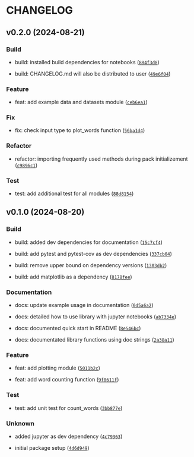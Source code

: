 # CHANGELOG

## v0.2.0 (2024-08-21)

### Build

* build: installed build dependencies for notebooks ([`884f3d8`](https://github.com/gauravparajuli/pycounts_gaurav/commit/884f3d8f6508b24a0d4be96a8583df26a870c2f1))

* build: CHANGELOG.md will also be distributed to user ([`49e6f04`](https://github.com/gauravparajuli/pycounts_gaurav/commit/49e6f0420c11381d83812ec0cd29ebe47d36de01))

### Feature

* feat: add example data and datasets module ([`ceb6ea1`](https://github.com/gauravparajuli/pycounts_gaurav/commit/ceb6ea1e3494173a43b7daf75523a50e1be5e73a))

### Fix

* fix: check input type to plot_words function ([`56ba1d4`](https://github.com/gauravparajuli/pycounts_gaurav/commit/56ba1d4483a62383a9fcb72f1ae5f97623381c92))

### Refactor

* refactor: importing frequently used methods during pack initializement ([`c9896c1`](https://github.com/gauravparajuli/pycounts_gaurav/commit/c9896c1a93b4980a793fdf75dae9185e1b1041cf))

### Test

* test: add additional test for all modules ([`88d8154`](https://github.com/gauravparajuli/pycounts_gaurav/commit/88d815436dca39fb2860b4c672c7a148ae623c2c))

## v0.1.0 (2024-08-20)

### Build

* build: added dev dependencies for documentation ([`15c7cf4`](https://github.com/gauravparajuli/pycounts_gaurav/commit/15c7cf490ec7569934b84ca079b74c8dd3ebf3cb))

* build: add pytest and pytest-cov as dev dependencies ([`337cb04`](https://github.com/gauravparajuli/pycounts_gaurav/commit/337cb04041594a1c307436a727231ffb0f9c6a5a))

* build: remove upper bound on dependency versions ([`1303db2`](https://github.com/gauravparajuli/pycounts_gaurav/commit/1303db284d61974ad814fb46374099658cb49924))

* build: add matplotlib as a dependency ([`8178fee`](https://github.com/gauravparajuli/pycounts_gaurav/commit/8178feec8a7bf296a8b49650206e11e6973072ce))

### Documentation

* docs: update example usage in documentation ([`0d5a6a2`](https://github.com/gauravparajuli/pycounts_gaurav/commit/0d5a6a26248f1bca06cdcc312fbb5771a96d7e99))

* docs: detailed how to use library with jupyter notebooks ([`ab7334e`](https://github.com/gauravparajuli/pycounts_gaurav/commit/ab7334e6fd4b37022a2c7dbe2d3fbf23b8fd115f))

* docs: documented quick start in README ([`8e546bc`](https://github.com/gauravparajuli/pycounts_gaurav/commit/8e546bcd614b6bb4048e048a846d833862c61286))

* docs: documentated library functions using doc strings ([`2a38a11`](https://github.com/gauravparajuli/pycounts_gaurav/commit/2a38a117dbb91a278c8923d5080074a506301da8))

### Feature

* feat: add plotting module ([`5011b2c`](https://github.com/gauravparajuli/pycounts_gaurav/commit/5011b2cb10ea6b84f36f3125bc1c3b023ba2cd24))

* feat: add word counting function ([`9f0611f`](https://github.com/gauravparajuli/pycounts_gaurav/commit/9f0611ff8f67fc37b428420279cd3cf227cb44f2))

### Test

* test: add unit test for count_words ([`3bb877e`](https://github.com/gauravparajuli/pycounts_gaurav/commit/3bb877efb210b14b7244d402a3fbf85fb77d25b9))

### Unknown

* added jupyter as dev dependency ([`4c79363`](https://github.com/gauravparajuli/pycounts_gaurav/commit/4c79363727c2c1a8f228636c716cbc09b4d27bb8))

* initial package setup ([`4d6d949`](https://github.com/gauravparajuli/pycounts_gaurav/commit/4d6d9495bdfe0a8c6caaba36827bee69e22d6140))
